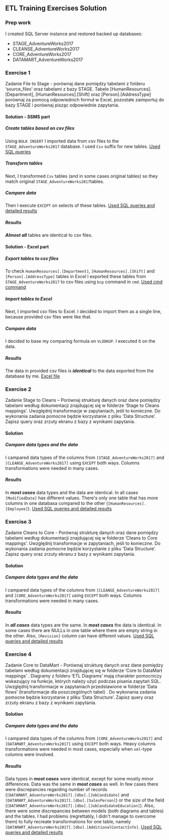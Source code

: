 ﻿## ETL Training  Exercises Solution 
### Prep work
I created SQL Server instance and restored backed up databases:
 - STAGE_AdventureWorks2017
 - CLEANSE_AdventureWorks2017
 - CORE_AdventureWorks2017
 - DATAMART_AdventureWorks2017

### Exercise 1
Zadanie File to Stage - porównaj dane pomiędzy tabelami z folderu ‘source_files’ oraz tabelami z bazy STAGE. Tabele [HumanResources].[Department], [HumanResources].[Shift] oraz [Person].[AddressType] porównaj za pomocą odpowiednich formuł w Excel, pozostałe zaimportuj do bazy STAGE i porównaj pisząc odpowiednie zapytania.
#### Solution - SSMS part
##### Create tables based on csv files
Using `BULK INSERT` I imported data from csv files to the `STAGE_AdventureWorks2017` database. I used `Csv` suffix for new tables. 
[Used SQL queries](https://drive.google.com/file/d/1JBz0-Fxj_ZNwOqv1YRpJEIJpYuS7YM_3/view?usp=sharing)
##### Transform tables
Next, I transformed `Csv` tables (and in some cases original tables) so they match original `STAGE_AdventureWorks2017`tables. 
##### Compare data
Then I execute `EXCEPT` on selects of these tables.
[Used SQL queries and detailed results](https://drive.google.com/file/d/19eQUrg6o7hxtcgP_v1MSFYygWzyrtC5k/view?usp=sharing)
##### Results
***Almost all*** tables are identical to csv files. 
#### Solution - Excel part
##### Export tables to csv files
To check `HumanResources].[Department]`, `[HumanResources].[Shift]` and `[Person].[AddressType]` tables  in Excel I exported these tables from `STAGE_AdventureWorks2017` to csv files using `bcp` command in `cmd`.
[Used cmd command](https://drive.google.com/file/d/1AqtIfv890-LOfmCh9pCtpoRDzmvx1LBK/view?usp=sharing)
##### Import tables to Excel
Next, I imported csv files to Excel. I decided to import them as a single line, because provided csv files were like that.
##### Compare data
I decided to base my comparing formula on `VLOOKUP`. I executed it on the data.
##### Results
The data in provided csv files is ***identical*** to the data exported from the database by me.
[Excel file](https://drive.google.com/file/d/1-VkG1QWgbPeL0jNPBZ5hto77XlRDCqTk/view?usp=sharing)
### Exercise 2
Zadanie Stage to Cleans – Porównaj strukturę danych oraz dane pomiędzy tabelami według dokumentacji znajdującej się w folderze ‘Stage to Cleans mappings’. Uwzględnij transformacje w zapytaniach, jeśli to konieczne. Do wykonania zadania pomocne będzie korzystanie z pliku ‘Data Structure’. Zapisz query oraz zrzuty ekranu z bazy z wynikami zapytania.
#### Solution
##### Compare data types and the data
I campared data types of the columns from `[STAGE_AdventureWorks2017]` and `[CLEANSE_AdventureWorks2017]` using `EXCEPT` both ways. Columns transformations were needed in many cases.
##### Results
In ***most cases*** data types and the data are identical. In all cases `[ModifiedDate]` has different values. There's only one table that has more columns in one databasa compared to the other (`[HumanResources].[Employee]`).
[Used SQL queries and detailed results](https://drive.google.com/file/d/1w7g-J6FyTcuwwjf2E66vVT7FGJ4k44vB/view?usp=sharing)
### Exercise 3
Zadanie Cleans to Core - Porównaj strukturę danych oraz dane pomiędzy tabelami według dokumentacji znajdującej się w folderze ‘Cleans to Core mappings’. Uwzględnij transformacje w zapytaniach, jeśli to konieczne. Do wykonania zadania pomocne będzie korzystanie z pliku ‘Data Structure’. Zapisz query oraz zrzuty ekranu z bazy z wynikami zapytania.
#### Solution
##### Compare data types and the data
I campared data types of the columns from `[CLEANSE_AdventureWorks2017]` and `[CORE_AdventureWorks2017]` using `EXCEPT` both ways. Columns transformations were needed in many cases.
##### Results
In ***all cases*** data types are the same. In ***most cases*** the data is identical. In some cases there are NULLs in one table where there are empty string in the other. Also, `[Revision]` column can have different values.
[Used SQL queries and detailed results](https://drive.google.com/file/d/1225ZRuN0BdCbv-s4WLymOojJw6I0yBuH/view?usp=sharing)
### Exercise 4
Zadanie Core to DataMart - Porównaj strukturę danych oraz dane pomiędzy tabelami według dokumentacji znajdującej się w folderze ‘Core to DataMart mappings’ . Diagramy z folderu ‘ETL Diagrams’ mają charakter pomocniczy wskazujący na funkcje, których należy użyć podczas pisania zapytań SQL. Uwzględnij transformacje w zapytaniach przedstawione w folderze ‘Data flows’ (transformacje dla poszczególnych tabel) . Do wykonania zadania pomocne będzie korzystanie z pliku ‘Data Structure’. Zapisz query oraz zrzuty ekranu z bazy z wynikami zapytania.
#### Solution
##### Compare data types and the data
I campared data types of the columns from `[CORE_AdventureWorks2017]` and `[DATAMART_AdventureWorks2017]` using `EXCEPT` both ways. Heavy columns transformations were needed in most cases, especially when `xml`-type columns were involved.
##### Results
Data types in ***most cases***  were identical, except for some mostly minor differences. Data was the same in ***most cases*** as well. In few cases there were discrepancies regarding number of records (`[DATAMART_AdventureWorks2017].[dbo].[JobCandidate]` and `[DATAMART_AdventureWorks2017].[dbo].[SalesPerson]`) or the size of the field (`[DATAMART_AdventureWorks2017].[dbo].[JobCandidateEducation]`).
Also, there were some discrepancies between models (both diagrams and tables) and the tables.
I had problems (regrettably, I didn't manage to overcome them) to fully recreate transformations for one table, namely `[DATAMART_AdventureWorks2017].[dbo].[AdditionalContactInfo]`.
[Used SQL queries and detailed results](https://drive.google.com/file/d/1QPKaUv1iITIREVe9qA1YUVDOEI8ni3sW/view?usp=sharing)
